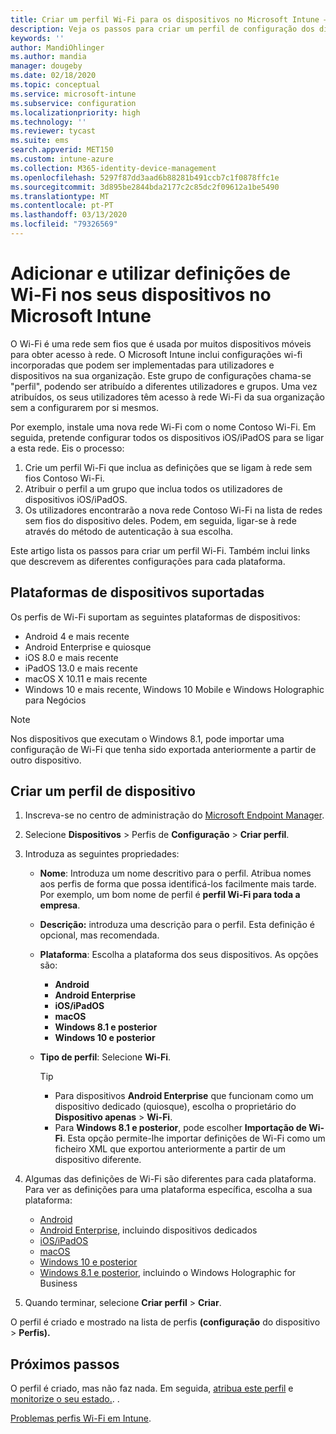 ```yaml
---
title: Criar um perfil Wi-Fi para os dispositivos no Microsoft Intune – Azure | Microsoft Docs
description: Veja os passos para criar um perfil de configuração dos dispositivos de Wi-Fi no Microsoft Intune. Crie perfis para Android, Android Enterprise, quiosque Android, iOS, iPadOS, macOS, Windows 10 e mais recente, e Windows Holographic para Negócios. Utilize estes perfis para criar uma ligação Wi-Fi para utilizar certificados, escolher um tipo de EAP, selecionar um método de autenticação, ativar um proxy e mais.
keywords: ''
author: MandiOhlinger
ms.author: mandia
manager: dougeby
ms.date: 02/18/2020
ms.topic: conceptual
ms.service: microsoft-intune
ms.subservice: configuration
ms.localizationpriority: high
ms.technology: ''
ms.reviewer: tycast
ms.suite: ems
search.appverid: MET150
ms.custom: intune-azure
ms.collection: M365-identity-device-management
ms.openlocfilehash: 5297f87dd3aad6b88281b491ccb7c1f0878ffc1e
ms.sourcegitcommit: 3d895be2844bda2177c2c85dc2f09612a1be5490
ms.translationtype: MT
ms.contentlocale: pt-PT
ms.lasthandoff: 03/13/2020
ms.locfileid: "79326569"
---
```

# <a name="add-and-use-wi-fi-settings-on-your-devices-in-microsoft-intune"></a>Adicionar e utilizar definições de Wi-Fi nos seus dispositivos no Microsoft Intune

O Wi-Fi é uma rede sem fios que é usada por muitos dispositivos móveis para obter acesso à rede. O Microsoft Intune inclui configurações wi-fi incorporadas que podem ser implementadas para utilizadores e dispositivos na sua organização. Este grupo de configurações chama-se "perfil", podendo ser atribuído a diferentes utilizadores e grupos. Uma vez atribuídos, os seus utilizadores têm acesso à rede Wi-Fi da sua organização sem a configurarem por si mesmos.

Por exemplo, instale uma nova rede Wi-Fi com o nome Contoso Wi-Fi. Em seguida, pretende configurar todos os dispositivos iOS/iPadOS para se ligar a esta rede. Eis o processo:

1. Crie um perfil Wi-Fi que inclua as definições que se ligam à rede sem fios Contoso Wi-Fi.
2. Atribuir o perfil a um grupo que inclua todos os utilizadores de dispositivos iOS/iPadOS.
3. Os utilizadores encontrarão a nova rede Contoso Wi-Fi na lista de redes sem fios do dispositivo deles. Podem, em seguida, ligar-se à rede através do método de autenticação à sua escolha.

Este artigo lista os passos para criar um perfil Wi-Fi. Também inclui links que descrevem as diferentes configurações para cada plataforma.

## <a name="supported-device-platforms"></a>Plataformas de dispositivos suportadas

Os perfis de Wi-Fi suportam as seguintes plataformas de dispositivos:

- Android 4 e mais recente
- Android Enterprise e quiosque
- iOS 8.0 e mais recente
- iPadOS 13.0 e mais recente
- macOS X 10.11 e mais recente
- Windows 10 e mais recente, Windows 10 Mobile e Windows Holographic para Negócios

> [!NOTE]
> Nos dispositivos que executam o Windows 8.1, pode importar uma configuração de Wi-Fi que tenha sido exportada anteriormente a partir de outro dispositivo.

## <a name="create-a-device-profile"></a>Criar um perfil de dispositivo

1. Inscreva-se no centro de administração do [Microsoft Endpoint Manager](https://go.microsoft.com/fwlink/?linkid=2109431).
2. Selecione **Dispositivos** > Perfis de **Configuração** > **Criar perfil**.
3. Introduza as seguintes propriedades:

    - **Nome**: Introduza um nome descritivo para o perfil. Atribua nomes aos perfis de forma que possa identificá-los facilmente mais tarde. Por exemplo, um bom nome de perfil é **perfil Wi-Fi para toda a empresa**.
    - **Descrição:** introduza uma descrição para o perfil. Esta definição é opcional, mas recomendada.
    - **Plataforma**: Escolha a plataforma dos seus dispositivos. As opções são:

      - **Android**
      - **Android Enterprise**
      - **iOS/iPadOS**
      - **macOS**
      - **Windows 8.1 e posterior**
      - **Windows 10 e posterior**

    - **Tipo de perfil**: Selecione **Wi-Fi**.

      > [!TIP]
      >
      > - Para dispositivos **Android Enterprise** que funcionam como um dispositivo dedicado (quiosque), escolha o proprietário do **Dispositivo apenas** > **Wi-Fi**.
      > - Para **Windows 8.1 e posterior**, pode escolher **Importação de Wi-Fi**. Esta opção permite-lhe importar definições de Wi-Fi como um ficheiro XML que exportou anteriormente a partir de um dispositivo diferente.

4. Algumas das definições de Wi-Fi são diferentes para cada plataforma. Para ver as definições para uma plataforma específica, escolha a sua plataforma:

    - [Android](wi-fi-settings-android.md)
    - [Android Enterprise](wi-fi-settings-android-enterprise.md), incluindo dispositivos dedicados
    - [iOS/iPadOS](wi-fi-settings-ios.md)
    - [macOS](wi-fi-settings-macos.md)
    - [Windows 10 e posterior](wi-fi-settings-windows.md)
    - [Windows 8.1 e posterior](wi-fi-settings-import-windows-8-1.md), incluindo o Windows Holographic for Business

5. Quando terminar, selecione **Criar perfil** > **Criar**.

O perfil é criado e mostrado na lista de perfis **(configuração** do dispositivo > **Perfis).**

## <a name="next-steps"></a>Próximos passos

O perfil é criado, mas não faz nada. Em seguida, [atribua este perfil](device-profile-assign.md) e [monitorize o seu estado.](device-profile-monitor.md). .

[Problemas perfis Wi-Fi em Intune](troubleshoot-wi-fi-profiles.md).
